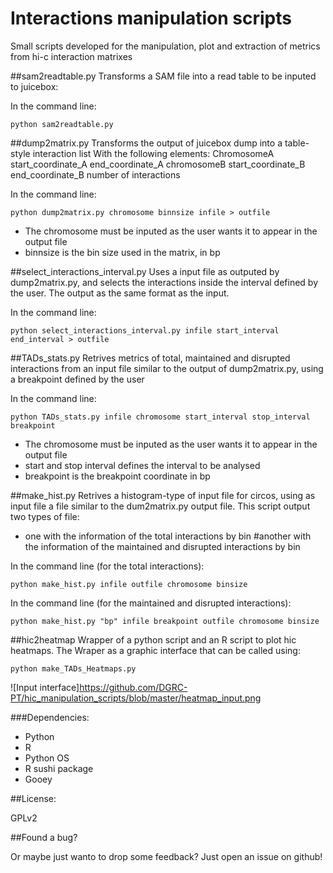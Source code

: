 # Interactions manipulation scripts

Small scripts developed for the manipulation, plot and extraction of metrics from hi-c interaction matrixes

##sam2readtable.py
Transforms a SAM file into a read table to be inputed to juicebox:

In the command line:
<pre><code>python sam2readtable.py
</code></pre>

##dump2matrix.py
Transforms the output of juicebox dump into a table-style interaction list
With the following elements:
ChromosomeA start_coordinate_A end_coordinate_A chromosomeB start_coordinate_B end_coordinate_B number of interactions

In the command line:
<pre><code>python dump2matrix.py chromosome binnsize infile > outfile
</code></pre>

+ The chromosome must be inputed as the user wants it to appear in the output file
+ binnsize is the bin size used in the matrix, in bp

##select_interactions_interval.py
Uses a input file as outputed by dump2matrix.py, and selects the interactions inside
the interval defined by the user. The output as the same format as the input.

In the command line:
<pre><code>python select_interactions_interval.py infile start_interval end_interval > outfile
</code></pre>

##TADs_stats.py
Retrives metrics of total, maintained and disrupted interactions from an input file similar
to the output of dump2matrix.py, using a breakpoint defined by the user

In the command line:
<pre><code>python TADs_stats.py infile chromosome start_interval stop_interval breakpoint 
</code></pre>

+ The chromosome must be inputed as the user wants it to appear in the output file
+ start and stop interval defines the interval to be analysed
+ breakpoint is the breakpoint coordinate in bp


##make_hist.py
Retrives a histogram-type of input file for circos, using as input file a file similar to the dum2matrix.py output file.
This script output two types of file:
+ one with the information of the total interactions by bin
#another with the information of the maintained and disrupted interactions by bin

In the command line (for the total interactions):
<pre><code>python make_hist.py infile outfile chromosome binsize 
</code></pre>

In the command line (for the maintained and disrupted interactions):
<pre><code>python make_hist.py "bp" infile breakpoint outfile chromosome binsize
</code></pre>


##hic2heatmap
Wrapper of a python script and an R script to plot hic heatmaps.
The Wraper as a graphic interface that can be called using:

<pre><code>python make_TADs_Heatmaps.py
</code></pre>

![Input interface]https://github.com/DGRC-PT/hic_manipulation_scripts/blob/master/heatmap_input.png

###Dependencies:
+ Python
+ R
+ Python OS
+ R sushi package 
+ Gooey

##License:

GPLv2


##Found a bug?

Or maybe just wanto to drop some feedback? Just open an issue on github!
   
